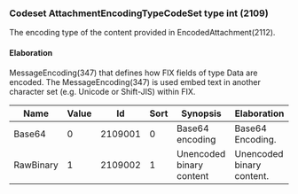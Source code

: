 ### Codeset AttachmentEncodingTypeCodeSet type int (2109)

The encoding type of the content provided in EncodedAttachment(2112).

#### Elaboration

MessageEncoding(347) that defines how FIX fields of type Data are encoded. The MessageEncoding(347) is used embed text in another character set (e.g. Unicode or Shift-JIS) within FIX.

| Name      | Value | Id      | Sort | Synopsis                 | Elaboration               |
|-----------|-------|---------|------|--------------------------|---------------------------|
| Base64    | 0     | 2109001 | 0    | Base64 encoding          | Base64 Encoding.          |
| RawBinary | 1     | 2109002 | 1    | Unencoded binary content | Unencoded binary content. |

